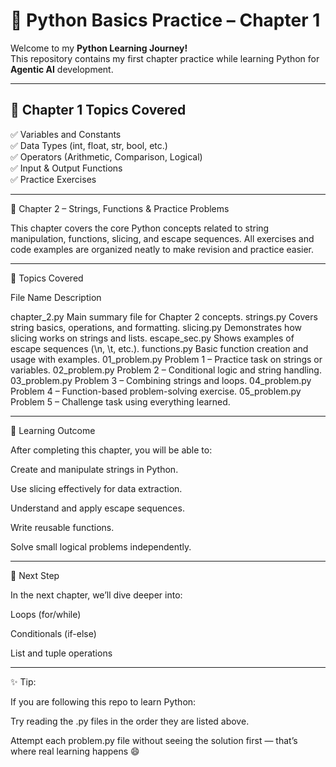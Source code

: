 # 🐍 Python Basics Practice – Chapter 1

Welcome to my **Python Learning Journey!**  
This repository contains my first chapter practice while learning Python for **Agentic AI** development.

---

## 📘 Chapter 1 Topics Covered
✅ Variables and Constants  
✅ Data Types (int, float, str, bool, etc.)  
✅ Operators (Arithmetic, Comparison, Logical)  
✅ Input & Output Functions  
✅ Practice Exercises  

---

🐍 Chapter 2 – Strings, Functions & Practice Problems

This chapter covers the core Python concepts related to string manipulation, functions, slicing, and escape sequences.
All exercises and code examples are organized neatly to make revision and practice easier.


---

📘 Topics Covered

File Name	Description

chapter_2.py	Main summary file for Chapter 2 concepts.
strings.py	Covers string basics, operations, and formatting.
slicing.py	Demonstrates how slicing works on strings and lists.
escape_sec.py	Shows examples of escape sequences (\n, \t, etc.).
functions.py	Basic function creation and usage with examples.
01_problem.py	Problem 1 – Practice task on strings or variables.
02_problem.py	Problem 2 – Conditional logic and string handling.
03_problem.py	Problem 3 – Combining strings and loops.
04_problem.py	Problem 4 – Function-based problem-solving exercise.
05_problem.py	Problem 5 – Challenge task using everything learned.



---

🧠 Learning Outcome

After completing this chapter, you will be able to:

Create and manipulate strings in Python.

Use slicing effectively for data extraction.

Understand and apply escape sequences.

Write reusable functions.

Solve small logical problems independently.



---

🧩 Next Step

In the next chapter, we’ll dive deeper into:

Loops (for/while)

Conditionals (if-else)

List and tuple operations



---

✨ Tip:

If you are following this repo to learn Python:

Try reading the .py files in the order they are listed above.

Attempt each problem.py file without seeing the solution first — that’s where real learning happens 😄
